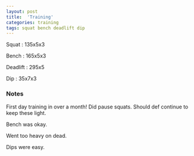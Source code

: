```yaml
---
layout: post
title:  'Training'
categories: training
tags: squat bench deadlift dip
---
```


Squat       :   135x5x3

Bench       :   165x5x3

Deadlift    :   295x5

Dip         :   35x7x3

### Notes

First day training in over a month! Did pause squats. Should def continue to keep these
light.

Bench was okay.

Went too heavy on dead.

Dips were easy.
